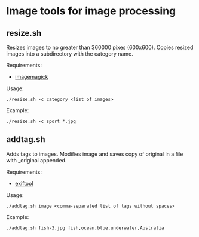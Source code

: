 # Image tools for image processing

## resize.sh

Resizes images to no greater than 360000 pixes (600x600). Copies resized images into a subdirectory with the category name.

Requirements:
- [imagemagick](https://imagemagick.org/index.php)
  
Usage:
```
./resize.sh -c category <list of images>
```

Example:
```
./resize.sh -c sport *.jpg
```

## addtag.sh

Adds tags to images. Modifies image and saves copy of original in a file with _original appended.

Requirements:
- [exiftool](https://exiftool.org/)

Usage:
```
./addtag.sh image <comma-separated list of tags without spaces>
```

Example:
```
./addtag.sh fish-3.jpg fish,ocean,blue,underwater,Australia
```
